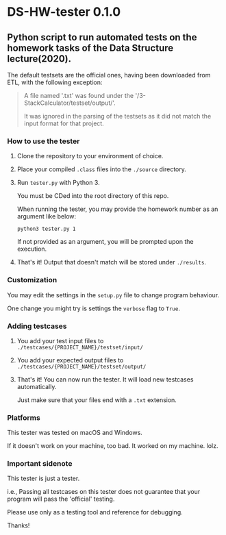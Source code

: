# DS-HW-tester 0.1.0
## Python script to run automated tests on the homework tasks of the Data Structure lecture(2020).

The default testsets are the official ones, having been downloaded from ETL, with the following exception:  

>A file named '.txt' was found under the '/3-StackCalculator/testset/output/'.
>
>It was ignored in the parsing of the testsets as it did not match the input format for that project.

### How to use the tester
1. Clone the repository to your environment of choice.
2. Place your compiled `.class` files into the `./source` directory.
3. Run `tester.py` with Python 3.

   You must be CDed into the root directory of this repo.
   
   When running the tester, you may provide the homework number as an argument like below:
   
   `python3 tester.py 1`
   
   If not provided as an argument, you will be prompted upon the execution.
4. That's it! Output that doesn't match will be stored under `./results`.

### Customization
You may edit the settings in the `setup.py` file to change program behaviour.

One change you might try is settings the `verbose` flag to `True`.

### Adding testcases
1. You add your test input files to `./testcases/{PROJECT_NAME}/testset/input/`
1. You add your expected output files to `./testcases/{PROJECT_NAME}/testset/output/`
3. That's it! You can now run the tester. It will load new testcases automatically.

   Just make sure that your files end with a `.txt` extension.


### Platforms
This tester was tested on macOS and Windows.

If it doesn't work on your machine, too bad. It worked on my machine. lolz.

### Important sidenote
This tester is just a tester.

i.e., Passing all testcases on this tester does not guarantee that your program will pass the 'official' testing.

Please use only as a testing tool and reference for debugging.

Thanks!
